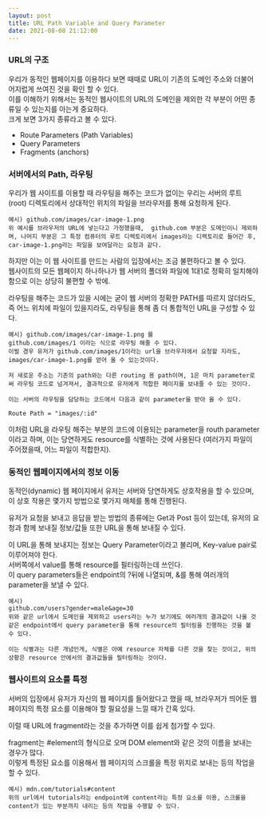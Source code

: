 ```yaml
---
layout: post
title: URL Path Variable and Query Parameter
date: 2021-08-08 21:12:00
---
```


### URL의 구조

우리가 동적인 웹페이지를 이용하다 보면 때때로 URL이 기존의 도메인 주소와 더불어 어지럽게 쓰여진 것을 확인 할 수 있다.  
이를 이해하기 위해서는 동적인 웹사이트의 URL의 도메인을 제외한 각 부분이 어떤 종류일 수 있는지를 아는게 중요하다.  
크게 보면 3가지 종류라고 볼 수 있다.  

- Route Parameters (Path Variables)
- Query Parameters
- Fragments (anchors)

### 서버에서의 Path, 라우팅

우리가 웹 사이트를 이용할 때 라우팅을 해주는 코드가 없이는 우리는 서버의 루트(root) 디렉토리에서 상대적인 위치의 파일을 브라우저를 통해 요청하게 된다.

```
예시) github.com/images/car-image-1.png
위 예시를 브라우저의 URL에 넣는다고 가정했을때,  github.com 부분은 도메인이니 제외하며, 나머지 부분은 그 특정 컴퓨터의 루트 디렉토리에서 images라는 디렉토리로 들어간 후, car-image-1.png라는 파일을 보여달라는 요청과 같다.
```

하지만 이는 이 웹 사이트를 만드는 사람의 입장에서는 조금 불편하다고 볼 수 있다.  
웹사이트의 모든 웹페이지 하나하나가 웹 서버의 폴더와 파일에 1대1로 정확히 일치해야 함으로 이는 상당히 불편할 수 밖에.  

라우팅을 해주는 코드가 있을 시에는 굳이 웹 서버의 정확한 PATH를 따르지 않더라도, 즉 어느 위치에 파일이 있을지라도, 라우팅을 통해 좀 더 통합적인 URL을 구성할 수 있다.

```
예시) github.com/images/car-image-1.png 를 
github.com/images/1 이라는 식으로 라우팅 해줄 수 있다.  
이럴 경우 유저가 github.com/images/1이라는 url을 브라우저에서 요청할 지라도, images/car-image-1.png를 얻어 올 수 있는것이다.

저 새로운 주소는 기존의 path와는 다른 routing 용 path이며, 1은 마치 parameter로써 라우팅 코드로 넘겨져서, 결과적으로 유저에게 적합한 페이지를 보내줄 수 있는 것이다.

이는 서버의 라우팅을 담당하는 코드에서 다음과 같이 parameter을 받아 올 수 있다.

Route Path = "images/:id"
```

이처럼 URL을 라우팅 해주는 부분의 코드에 이용되는 parameter을 routh parameter이라고 하며, 이는 당연하게도 resource를 식별하는 것에 사용된다 (여러가지 파일이 주어졌을때, 어느 파일이 적합한지).

### 동적인 웹페이지에서의 정보 이동

동적인(dynamic) 웹 페이지에서 유저는 서버와 당연하게도 상호작용을 할 수 있으며, 이 상호 작용은 몇가지 방법으로 몇가지 매체를 통해 진행된다.
  
유저가 요청을 보내고 응답을 받는 방법의 종류에는 Get과 Post 등이 있는데, 유저의 요청과 함께 보내질 정보/값들 또한 URL을 통해 보내질 수 있다.

이 URL을 통해 보내지는 정보는 Query Parameter이라고 불리며, Key-value pair로 이루어져야 한다.  
서버쪽에서 value를 통해 resource를 필터링하는데 쓰인다.  
이 query parameters들은 endpoint의 ?뒤에 나열되며, &를 통해 여러개의 parameter을 보낼 수 있다.

```
예시) 
github.com/users?gender=male&age=30
위와 같은 url에서 도메인을 제외하고 users라는 누가 보기에도 여러개의 결과값이 나올 것 같은 endpoint에서 query parameter을 통해 resource의 필터링을 진행하는 것을 볼 수 있다.

이는 식별과는 다른 개념인게, 식별은 아예 resource 자체를 다른 것을 찾는 것이고, 위의 상황은 resource 안에서의 결과값들을 필터링하는 것이다.
```

###  웹사이트의 요소를 특정

서버의 입장에서 유저가 자신의 웹 페이지를 들어왔다고 했을 때, 브라우저가 띄어둔 웹 페이지의 특정 요소를 이용해야 할 필요성을 느낄 때가 간혹 있다.  

이럴 때 URL에 fragment라는 것을 추가하면 이를 쉽게 첨가할 수 있다.  

fragment는 #element의 형식으로 오며 DOM element와 같은 것의 이름을 보내는 경우가 많다.  
이렇게 특정된 요소를 이용해서 웹 페이지의 스크롤을 특정 위치로 보내는 등의 작업을 할 수 있다.

```
예시) mdn.com/tutorials#content
위의 url에서 tutorials라는 endpoint에 content라는 특정 요소를 이용, 스크롤을 content가 있는 부분까지 내리는 등의 작업을 수행할 수 있다.
```

